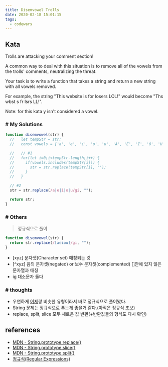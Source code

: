 ```yaml
---
title: Disemvowel Trolls
date: 2020-02-18 15:01:15
tags:
  - codewars
---
```


## Kata

Trolls are attacking your comment section!

A common way to deal with this situation is to remove all of the vowels from the trolls' comments, neutralizing the threat.

Your task is to write a function that takes a string and return a new string with all vowels removed.

For example, the string "This website is for losers LOL!" would become "Ths wbst s fr lsrs LL!".

Note: for this kata y isn't considered a vowel.

### # My Solutions

```javascript
function disemvowel(str) {
  //   let tempStr = str;
  //   const vowels = ['a', 'e', 'i', 'o', 'u', 'A', 'E', 'I', 'O', 'U'];

  //   // #1
  //   for(let i=0;i<tempStr.length;i++) {
  //     if(vowels.includes(tempStr[i])) {
  //       str = str.replace(tempStr[i], '');
  //     }
  //   }

  // #2
  str = str.replace(/a|e|i|o|u/gi, "");

  return str;
}
```

### # Others

> 정규식으로 풀이

```javascript
function disemvowel(str) {
  return str.replace(/[aeiou]/gi, "");
}
```

- [xyz] 문자셋(Character set) 매칭되는 것
- [^xyz] 음의 문자셋(negated) or 보수 문자셋(complemented) []안에 있지 않은 문자열과 매칭
- ig 대소문자 둘다

### # thoughts

- 우연하게 [어제](https://sujeongy.github.io/2020/02/17/Extract-the-domain-name-from-a-URL/)랑 비슷한 유형이라서 바로 정규식으로 풀어봤다.
- String 문제는 정규식으로 푸는게 좋을거 같다.(아직은 정규식 초보)
- replace, split, slice 모두 새로운 값 반환(+반환값들의 형식도 다시 확인)

## references

- [MDN - String.prototype.replace()](https://developer.mozilla.org/ko/docs/Web/JavaScript/Reference/Global_Objects/String/replace)
- [MDN - String.prototype.slice()](https://developer.mozilla.org/en-US/docs/Web/JavaScript/Reference/Global_Objects/String/slice)
- [MDN - String.prototype.split()](https://developer.mozilla.org/en-US/docs/Web/JavaScript/Reference/Global_Objects/String/split)
- [정규식(Regular Expressions)](https://beomy.tistory.com/21)
